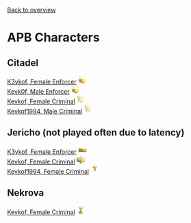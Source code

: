 [Back to overview](../README.md)

# APB Characters

## Citadel

[K3vkof, Female Enforcer](Citadel/K3vkof.md) <img src="../Images/enfo255.png" alt="Enforcer" height="20" width="20">  
[Kevk0f, Male Enforcer](Citadel/Kevk0f.md) <img src="../Images/enfo255.png" alt="Enforcer" height="20" width="20">  
[Kevkof, Female Criminal](Citadel/Kevkof.md) <img src="../Images/crim255.png" alt="Criminal" height="20" width="20">  
[Kevkof1994, Male Criminal](Citadel/Kevkof1994.md) <img src="../Images/crim255.png" alt="Criminal" height="20" width="20">  

## Jericho (not played often due to latency)

[K3vkof, Female Enforcer](Jericho/K3vkof.md) <img src="../Images/enfo60.png" alt="Enforcer" height="20" width="20">  
[Kevkof, Female Criminal](Jericho/Kevkof.md) <img src="../Images/crim70.png" alt="Criminal" height="20" width="20">  
[Kevkof1994, Female Criminal](Jericho/Kevkof1994.md) <img src="../Images/crim0.png" alt="Criminal" height="20" width="20">  

## Nekrova

[Kevkof, Female Criminal](Nekrova/Kevkof.md) <img src="../Images/crim10.png" alt="Criminal" height="20" width="20">  
